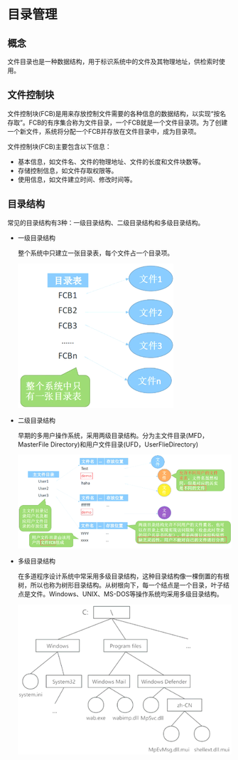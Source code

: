 # 目录管理

## 概念

文件目录也是一种数据结构，用于标识系统中的文件及其物理地址，供检索时使用。

## 文件控制块


文件控制块(FCB)是用来存放控制文件需要的各种信息的数据结构，以实现“按名存取”。FCB的有序集合称为文件目录，一个FCB就是一个文件目录项。为了创建一个新文件，系统将分配一个FCB并存放在文件目录中，成为目录项。

文件控制块(FCB)主要包含以下信息：

- 基本信息，如文件名、文件的物理地址、文件的长度和文件块数等。
- 存储控制信息，如文件存取权限等。
- 使用信息，如文件建立时间、修改时间等。 

## 目录结构

常见的目录结构有3种：一级目录结构、二级目录结构和多级目录结构。

- 一级目录结构

    整个系统中只建立一张目录表，每个文件占一个目录项。 

    ![alt text](./3计算机软件概述/一级目录结构.png)

- 二级目录结构

    早期的多用户操作系统，采用两级目录结构。分为主文件目录(MFD，MasterFile Directory)和用户文件目录(UFD，UserFlieDirectory)

    ![alt text](./3计算机软件概述/二级目录结构.png)

- 多级目录结构

    在多道程序设计系统中常采用多级目录结构，这种目录结构像一棵倒置的有根树，所以也称为树形目录结构。从树根向下，每一个结点是一个目录，叶子结点是文件。Windows、UNIX、MS-DOS等操作系统均采用多级目录结构。

    ![alt text](./3计算机软件概述/多级目录结构.png)
